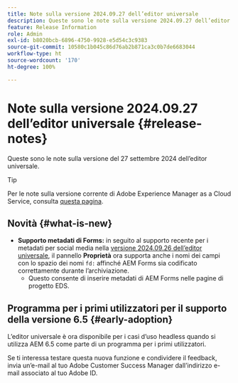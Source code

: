 ```yaml
---
title: Note sulla versione 2024.09.27 dell’editor universale
description: Queste sono le note sulla versione 2024.09.27 dell’editor universale.
feature: Release Information
role: Admin
exl-id: b8020bcb-6896-4750-9928-e5d54c3c9383
source-git-commit: 10580c1b045c86d76ab2b871ca3c0b7de6683044
workflow-type: ht
source-wordcount: '170'
ht-degree: 100%

---
```


# Note sulla versione 2024.09.27 dell’editor universale {#release-notes}

Queste sono le note sulla versione del 27 settembre 2024 dell’editor universale.

>[!TIP]
>
>Per le note sulla versione corrente di Adobe Experience Manager as a Cloud Service, consulta [questa pagina](/help/release-notes/release-notes-cloud/release-notes-current.md).

## Novità {#what-is-new}

* **Supporto metadati di Forms:** in seguito al supporto recente per i metadati per social media nella [versione 2024.09.26 dell’editor universale](/help/release-notes/universal-editor/2024/2024-09-26.md), il pannello **Proprietà** ora supporta anche i nomi dei campi con lo spazio dei nomi `fd:` affinché AEM Forms sia codificato correttamente durante l’archiviazione.
   * Questo consente di inserire metadati di AEM Forms nelle pagine di progetto EDS.

## Programma per i primi utilizzatori per il supporto della versione 6.5 {#early-adoption}

L’editor universale è ora disponibile per i casi d’uso headless quando si utilizza AEM 6.5 come parte di un programma per i primi utilizzatori.

Se ti interessa testare questa nuova funzione e condividere il feedback, invia un’e-mail al tuo Adobe Customer Success Manager dall’indirizzo e-mail associato al tuo Adobe ID.

